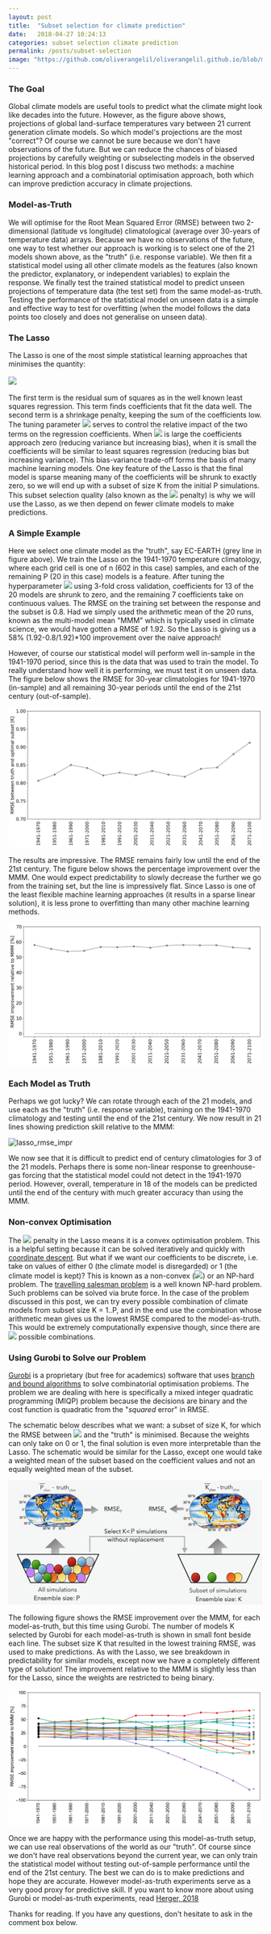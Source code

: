 ```yaml
---
layout: post
title:  "Subset selection for climate prediction"
date:   2018-04-27 10:24:13
categories: subset selection climate prediction
permalink: /posts/subset-selection
image: "https://github.com/oliverangelil/oliverangelil.github.io/blob/master/photos/blog6_time_series.png?raw=true"
---
```



### The Goal
Global climate models are useful tools to predict what the climate might look like decades into the future. However, as the figure above shows, projections of global land-surface temperatures vary between 21 current generation climate models. So which model's projections are the most "correct"? Of course we cannot be sure because we don't have observations of the future. But we can reduce the chances of biased projections by carefully weighting or subselecting models in the observed historical period. In this blog post I discuss two methods: a machine learning approach and a combinatorial optimisation approach, both which can improve prediction accuracy in climate projections.

### Model-as-Truth
We will optimise for the Root Mean Squared Error (RMSE) between two 2-dimensional (latitude vs longitude) climatological (average over 30-years of temperature data) arrays. Because we have no observations of the future, one way to test whether our approach is working is to select one of the 21 models shown above, as the "truth" (i.e. response variable). We then fit a statistical model using all other climate models as the features (also known the predictor, explanatory, or independent variables) to explain the response. We finally test the trained statistical model to predict unseen projections of temperature data (the test set) from the same model-as-truth. Testing the performance of the statistical model on unseen data is a simple and effective way to test for overfitting (when the model follows the data points too closely and does not generalise on unseen data).

### The Lasso
The Lasso is one of the most simple statistical learning approaches that minimises the quantity:<br><br>
<img src="https://latex.codecogs.com/svg.latex?\Large&space;\sum_{i=1}^{n}\Bigg(y_{i}-\beta_{0}-\sum_{j=1}^{P}\beta_{j}x_{ij}\Bigg)^{2} + \lambda\sum_{j=1}^{P}|\beta_{j}|"/>

The first term is the residual sum of squares as in the well known least squares regression. This term finds coefficients that fit the data well. The second term is a shrinkage penalty, keeping the sum of the coefficients low. The tuning parameter <img src="https://latex.codecogs.com/svg.latex?\Large&space;\lambda"/> serves to control the relative impact of the two terms on the regression coefficients. When <img src="https://latex.codecogs.com/svg.latex?\Large&space;\lambda"/> is large the coefficients approach zero (reducing variance but increasing bias), when it is small the coefficients will be similar to least squares regression (reducing bias but increasing variance). This bias-variance trade-off forms the basis of many machine learning models. One key feature of the Lasso is that the final model is sparse meaning many of the coefficients will be shrunk to exactly zero, so we will end up with a subset of size K from the initial P simulations. This subset selection quality (also known as the <img src="https://latex.codecogs.com/svg.latex?\Large&space;L_{1}"/> penalty) is why we will use the Lasso, as we then depend on fewer climate models to make predictions.

### A Simple Example
Here we select one climate model as the "truth", say EC-EARTH (grey line in figure above). We train the Lasso on the 1941-1970 temperature climatology, where each grid cell is one of n (602 in this case) samples, and each of the remaining P (20 in this case) models is a feature. After tuning the hyperparameter <img src="https://latex.codecogs.com/svg.latex?\Large&space;\lambda"/> using 3-fold cross validation, coefficients for 13 of the 20 models are shrunk to zero, and the remaining 7 coefficients take on continuous values. The RMSE on the training set between the response and the subset is 0.8. Had we simply used the arithmetic mean of the 20 runs, known as the multi-model mean "MMM" which is typically used in climate science, we would have gotten a RMSE of 1.92. So the Lasso is giving us a 58% (1.92-0.8/1.92)*100 improvement over the naive approach!

However, of course our statistical model will perform well in-sample in the 1941-1970 period, since this is the data that was used to train the model. To really understand how well it is performing, we must test it on unseen data. The figure below shows the RMSE for 30-year climatologies for 1941-1970 (in-sample) and all remaining 30-year periods until the end of the 21st century (out-of-sample).

![ecearth_lasso_rmse](https://github.com/oliverangelil/oliverangelil.github.io/blob/master/photos/blog6_lasso_ecearth_rmse.png?raw=true)

The results are impressive. The RMSE remains fairly low until the end of the 21st century. The figure below shows the percentage improvement over the MMM. One would expect predictability to slowly decrease the further we go from the training set, but the line is impressively flat. Since Lasso is one of the least flexible machine learning approaches (it results in a sparse linear solution), it is less prone to overfitting than many other machine learning methods.

![ecearth_lasso_rmse_impr](https://github.com/oliverangelil/oliverangelil.github.io/blob/master/photos/blog6_lasso_ecearth_rmse_impr.png?raw=true) 

### Each Model as Truth
Perhaps we got lucky? We can rotate through each of the 21 models, and use each as the "truth" (i.e. response variable), training on the 1941-1970 climatology and testing until the end of the 21st century. We now result in 21 lines showing prediction skill relative to the MMM:

![lasso_rmse_impr](https://github.com/oliverangelil/oliverangelil.github.io/blob/master/photos/blog6_lasso_rmsi_impr.png?raw=true)

We now see that it is difficult to predict end of century climatologies for 3 of the 21 models. Perhaps there is some non-linear response to greenhouse-gas forcing that the statistical model could not detect in the 1941-1970 period. However, overall, temperature in 18 of the models can be predicted until the end of the century with much greater accuracy than using the MMM. 

### Non-convex Optimisation 
The <img src="https://latex.codecogs.com/svg.latex?\Large&space;L_{1}"/> penalty in the Lasso means it is a convex optimisation problem. This is a helpful setting because it can be solved iteratively and quickly with [coordinate descent](https://en.wikipedia.org/wiki/Coordinate_descent). But what if we want our coefficients to be discrete, i.e. take on values of either 0 (the climate model is disregarded) or 1 (the climate model is kept)? This is known as a non-convex (<img src="https://latex.codecogs.com/svg.latex?\Large&space;L_{0}"/>) or an NP-hard problem. The [travelling salesman problem](https://en.wikipedia.org/wiki/Travelling_salesman_problem) is a well known NP-hard problem. Such problems can be solved via brute force. In the case of the problem discussed in this post, we can try every possible combination of climate models from subset size K = 1..P, and in the end use the combination whose arithmetic mean gives us the lowest RMSE compared to the model-as-truth. This would be extremely computationally expensive though, since there are <img src="https://latex.codecogs.com/svg.latex?\Large&space;2^{P}=2^{20}=1048576"/> possible combinations.

### Using Gurobi to Solve our Problem
[Gurobi](https://en.wikipedia.org/wiki/Gurobi) is a proprietary (but free for academics) software that uses [branch and bound algorithms](https://en.wikipedia.org/wiki/Branch_and_bound) to solve combinatorial optimisation problems. The problem we are dealing with here is specifically a mixed integer quadratic programming (MIQP) problem because the decisions are binary and the cost function is quadratic from the "_squared_ error" in RMSE. 

<!-- We are trying to minimise the quantity:<br><br> -->
<!-- <img src="https://latex.codecogs.com/svg.latex?\Large&space;MSE\bigg(\Big(\frac{1}{|x|}\sum_{i \in x}m_i\Big), y\bigg)"/> -->

The schematic below describes what we want: a subset of size K, for which the RMSE between <img src="https://latex.codecogs.com/svg.latex?\Large&space;\overline{K}"/> and the "truth" is minimised. Because the weights can only take on 0 or 1, the final solution is even more interpretable than the Lasso. The schematic would be similar for the Lasso, except one would take a weighted mean of the subset based on the coefficient values and not an equally weighted mean of the subset. 

![balls](https://github.com/oliverangelil/oliverangelil.github.io/blob/master/photos/blog6_balls.png?raw=true)

The following figure shows the RMSE improvement over the MMM, for each model-as-truth, but this time using Gurobi. The number of models K selected by Gurobi for each model-as-truth is shown in small font beside each line. The subset size K that resulted in the lowest training RMSE, was used to make predictions. As with the Lasso, we see breakdown in predictability for similar models, except now we have a completely different type of solution! The improvement relative to the MMM is slightly less than for the Lasso, since the weights are restricted to being binary. 

![gurobi_rmse_impr](https://github.com/oliverangelil/oliverangelil.github.io/blob/master/photos/blog6_gurobi_rmse_impr.png?raw=true) 

Once we are happy with the performance using this model-as-truth setup, we can use real observations of the world as our "truth". Of course since we don't have real observations beyond the current year, we can only train the statistical model without testing out-of-sample performance until the end of the 21st century. The best we can do is to make predictions and hope they are accurate. However model-as-truth experiments serve as a very good proxy for predictive skill. If you want to know more about using Gurobi or model-as-truth experiments, read [Herger, 2018](https://www.earth-syst-dynam.net/9/135/2018/esd-9-135-2018-discussion.html) 

Thanks for reading. If you have any questions, don't hesitate to ask in the comment box below. 


